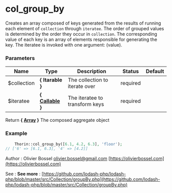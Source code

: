 # col_group_by

Creates an array composed of keys generated from the results of running
each element of `collection` through `iteratee`. The order of grouped values
is determined by the order they occur in `collection`. The corresponding
value of each key is an array of elements responsible for generating the
key. The iteratee is invoked with one argument: (value).



### Parameters
Name  |  Type  |  Description  |  Status  |  Default
------------  |  ------------  |  ------------  |  ------------  |  ------------
$collection  |  **{ Itarable }**  |  The collection to iterate over  |  required  |
$iteratee  |  **{ [Callable](http://php.net/manual/en/language.types.callable.php) }**  |  The iteratee to transform keys  |  required  |

Return **{ [Array](http://php.net/manual/en/language.types.array.php) }** The composed aggregate object

### Example
```php
	Thorin::col_group_by([6.1, 4.2, 6.3], 'floor');
// ['6' => [6.1, 6.3], '4' => [4.2]]
```
Author : Olivier Bossel [olivier.bossel@gmail.com](mailto:olivier.bossel@gmail.com) [https://olivierbossel.com](https://olivierbossel.com)

See : **See more** : [https://github.com/lodash-php/lodash-php/blob/master/src/Collection/groupBy.php](https://github.com/lodash-php/lodash-php/blob/master/src/Collection/groupBy.php)
